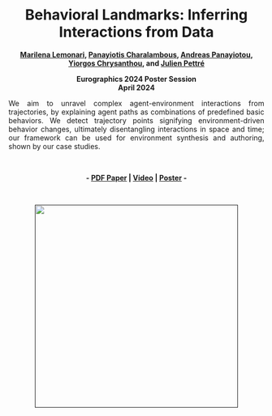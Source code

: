 <div align="center">
<h1>Behavioral Landmarks: Inferring Interactions from Data</h1>
<strong><a href="https://marilenalemonari.github.io/" target="_blank">Marilena Lemonari</a>, <a href="https://totis77.github.io/" target="_blank">Panayiotis Charalambous</a>, <a href="https://www.apanayiotou.com/" target="_blank">Andreas Panayiotou</a>, <a href="http://www.cs.ucy.ac.cy/~yiorgos/" target="_blank">Yiorgos Chrysanthou</a>, and <a href="http://people.rennes.inria.fr/Julien.Pettre/" target="_blank">Julien Pettré </a>

Eurographics 2024 Poster Session</br>
April 2024</strong>
</div>



<p align="justify">
We aim to unravel complex agent-environment interactions from trajectories, by explaining agent paths as combinations of predefined basic behaviors. We detect trajectory points signifying environment-driven behavior changes, ultimately disentangling interactions in space and time; our framework can be used for environment synthesis and authoring, shown by our case studies.
</p>

<br>

<p align="center"><strong>
	- <a href="" target="_blank">PDF Paper</a> | <a href="" target="_blank">Video</a> | <a href="" target="_blank">Poster</a> -
</strong>
</p>

<br>

<p align="center" dir="auto">
	<a href="" rel="nofollow">
		<img align="center" width="400px" src=""/>
	</a>
</p>
